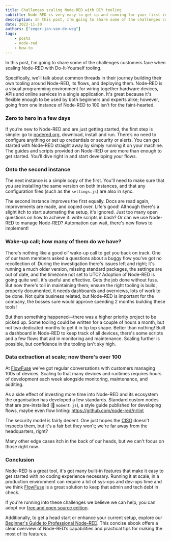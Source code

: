 ```yaml
---
title: Challenges scaling Node-RED with DIY tooling
subtitle: Node-RED is very easy to get up and running for your first instance but what about your 100th?
description: In this post, I'm going to share some of the challenges customers face when scaling Node-RED with Do-It-Yourself tooling
date: 2022-11-30
authors: ["zeger-jan-van-de-weg"]
tags:
    - posts
    - node-red
    - how-to
---
```



In this post, I'm going to share some of the challenges customers face when
scaling Node-RED with Do-It-Yourself tooling.
<!--more-->
Specifically, we'll talk about
common threads in their journey building their own tooling around Node-RED, its
flows, and deploying them. Node-RED is a visual programming environment for
wiring together hardware devices, APIs and online services in a single
application. It's great because it's flexible enough to be used by both
beginners and experts alike; however, going from one instance of Node-RED to 100
isn't for the faint-hearted.

### Zero to hero in a few days

If you’re new to Node-RED and are just getting started, the first step is simple:
go to [nodered.org](https://nodered.org), download, install and run. There’s no
need to configure anything or set up credentials or security or alerts. You can
get started with Node-RED straight away by simply running it on your machine.
The guides and scripts provided on Node-RED or are more than enough to get
started. You'll dive right in and start developing your flows.

### Onto the second instance

The next instance is a simple copy of the first. You'll need to make sure that
you are installing the same version on both instances, and that any
configuration files (such as the `settings.js`) are also in sync.

The second instance improves the first equally. Docs are read again,
improvements are made, and copied over. Life's good! Although there's a slight
itch to start automating the setup, it's ignored. Just too many open questions
on how to achieve it: write scripts in bash? Or can we use Node-RED to manage
Node-RED? Automation can wait, there's new flows to implement!

### Wake-up call; how many of them do we have?

There's nothing like a good ol' wake-up call to get you back on track. One of
our team members asked a questions about a buggy flow you've got no recollection
of. During the investigation there's issues left and right; it's running a much
older version, missing standard packages, the settings are out of date, and the
timezone not set to UTC? Adoption of Node-RED is going quite well, it's useful
and effective. Gets the job done without fuss. But now there's toil in
maintaining them; ensure the right tooling is build, properly documented, it
needs dashboards and overviews, lots of work to be done. Not quite business
related, but Node-RED is important for the company, the bosses sure would
approve spending 2 months building these tools!

But then something happened—there was a higher priority project to be picked up.
Some tooling could be written for a couple of hours a month, but not two
dedicated months to get it in tip top shape. Better than nothing! Built a
dashboard in Node-RED to keep track of all devices, there's some scripts and a
few flows that aid in monitoring and maintenance. Scaling further is possible,
but confidence in the tooling isn't sky high.

### Data extraction at scale; now there's over 100

At [FlowFuse](/) we've got regular conversations with customers managing 100s of
devices. Scaling to that many devices and runtimes requires hours of development
each week alongside monitoring, maintenance, and auditing.

As a side effect of investing more time into Node-RED and its ecosystem the
organisation has developed a few standards. Standard custom nodes that are
pre-installed (👋 `moment.js`), a style guide published for developing flows,
maybe even flow linting: https://github.com/node-red/nrlint

The security model is fairly decent. One just hopes the
[CISO](https://nl.wikipedia.org/wiki/Chief_Information_Security_Officer) doesn't
inspects them, but it's a fair bet they won't; we're far away from the
headquarters, right?

Many other edge cases itch in the back of our heads, but we can't focus on those right now.

### Conclusion

Node-RED is a great tool, it's got many built-in features that make it easy to
get started with no coding experience necessary. Running it at scale, in a
production environment can require a lot of sys-ops and dev-ops time and we
think [FlowFuse](/) is a great solution to keep that admin and tech debt in check.

If you're running into these challenges we believe we can help, you can adopt
our [free and open source edition](/docs/install/).

Additionally, to get a head start or enhance your current setup, explore our [Beginner's Guide to Professional Node-RED](/ebooks/beginner-guide-to-a-professional-nodered/). This concise ebook offers a clear overview of Node-RED’s capabilities and practical tips for making the most of its features.
